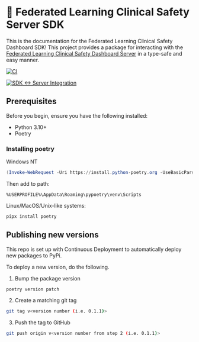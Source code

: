 # 🔧 Federated Learning Clinical Safety Server SDK

This is the documentation for the Federated Learning Clinical Safety Dashboard SDK! This project provides a package for interacting with the [Federated Learning Clinical Safety Dashboard Server](https://github.com/AlexDobsonPleming/federated-learning-clinical-safety-server) in a type-safe and easy manner.


[![CI](https://github.com/AlexDobsonPleming/federated-learning-clinical-safety-sdk/actions/workflows/ci.yml/badge.svg)](https://github.com/AlexDobsonPleming/federated-learning-clinical-safety-sdk/actions/workflows/ci.yml)

[![SDK ↔ Server Integration](https://github.com/AlexDobsonPleming/federated-learning-clinical-safety-sdk/actions/workflows/integration.yml/badge.svg)](https://github.com/AlexDobsonPleming/federated-learning-clinical-safety-sdk/actions/workflows/integration.yml)

## Prerequisites

Before you begin, ensure you have the following installed:

* Python 3.10+
* Poetry

### Installing poetry

Windows NT
```powershell
(Invoke-WebRequest -Uri https://install.python-poetry.org -UseBasicParsing).Content | python -
```

Then add to path:

```
%USERPROFILE%\AppData\Roaming\pypoetry\venv\Scripts
```

Linux/MacOS/Unix-like systems:
```bash
pipx install poetry
```

## Publishing new versions

This repo is set up with Continuous Deployment to automatically deploy new packages to PyPi.

To deploy a new version, do the following.

1. Bump the package version

```bash
poetry version patch
```

2. Create a matching git tag

```bash
git tag v<version number (i.e. 0.1.1)>
```

3. Push the tag to GitHub

```bash
git push origin v<version number from step 2 (i.e. 0.1.1)>
```